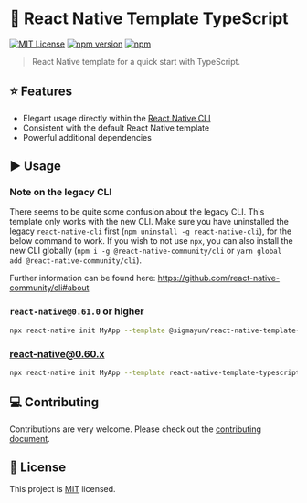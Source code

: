 # :space_invader: React Native Template TypeScript

[![MIT License](https://img.shields.io/badge/License-MIT-blue.svg)](https://opensource.org/licenses/MIT)
[![npm version](https://img.shields.io/npm/v/@sigmayun/react-native-template-typescript.svg)](https://badge.fury.io/js/@sigmayun/react-native-template-typescript)
[![npm](https://img.shields.io/npm/dt/@sigmayun/react-native-template-typescript.svg)](https://www.npmjs.com/package/@sigmayun/react-native-template-typescript)

> React Native template for a quick start with TypeScript.

## :star: Features

- Elegant usage directly within the [React Native CLI](https://github.com/react-native-community/cli)
- Consistent with the default React Native template
- Powerful additional dependencies

## :arrow_forward: Usage

### Note on the legacy CLI
There seems to be quite some confusion about the legacy CLI. This template only works with the new CLI. Make sure you have uninstalled the legacy `react-native-cli` first (`npm uninstall -g react-native-cli`), for the below command to work. If you wish to not use `npx`, you can also install the new CLI globally (`npm i -g @react-native-community/cli` or `yarn global add @react-native-community/cli`).

Further information can be found here: https://github.com/react-native-community/cli#about

### `react-native@0.61.0` or higher

```sh
npx react-native init MyApp --template @sigmayun/react-native-template-typescript
```

### react-native@0.60.x

```sh
npx react-native init MyApp --template react-native-template-typescript@6.2.0
```

## :computer: Contributing

Contributions are very welcome. Please check out the [contributing document](CONTRIBUTING.md).

## :bookmark: License

This project is [MIT](LICENSE) licensed.
